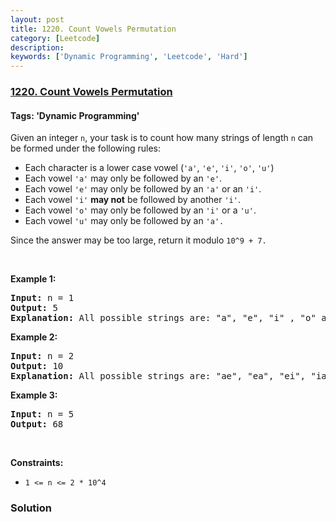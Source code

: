 ```yaml
---
layout: post
title: 1220. Count Vowels Permutation
category: [Leetcode]
description: 
keywords: ['Dynamic Programming', 'Leetcode', 'Hard']
---
```

### [1220. Count Vowels Permutation](https://leetcode.com/problems/count-vowels-permutation)

#### Tags: 'Dynamic Programming'

<div class="content__u3I1 question-content__JfgR"><div><p>Given an integer <code>n</code>, your task is to count how many strings of length <code>n</code> can be formed under the following rules:</p>
<ul>
<li>Each character is a lower case vowel (<code>'a'</code>, <code>'e'</code>, <code>'i'</code>, <code>'o'</code>, <code>'u'</code>)</li>
<li>Each vowel <code>'a'</code> may only be followed by an <code>'e'</code>.</li>
<li>Each vowel <code>'e'</code> may only be followed by an <code>'a'</code> or an <code>'i'</code>.</li>
<li>Each vowel <code>'i'</code> <strong>may not</strong> be followed by another <code>'i'</code>.</li>
<li>Each vowel <code>'o'</code> may only be followed by an <code>'i'</code> or a <code>'u'</code>.</li>
<li>Each vowel <code>'u'</code> may only be followed by an <code>'a'.</code></li>
</ul>
<p>Since the answer may be too large, return it modulo <code>10^9 + 7.</code></p>
<p> </p>
<p><strong>Example 1:</strong></p>
<pre><strong>Input:</strong> n = 1
<strong>Output:</strong> 5
<strong>Explanation:</strong> All possible strings are: "a", "e", "i" , "o" and "u".
</pre>
<p><strong>Example 2:</strong></p>
<pre><strong>Input:</strong> n = 2
<strong>Output:</strong> 10
<strong>Explanation:</strong> All possible strings are: "ae", "ea", "ei", "ia", "ie", "io", "iu", "oi", "ou" and "ua".
</pre>
<p><strong>Example 3: </strong></p>
<pre><strong>Input:</strong> n = 5
<strong>Output:</strong> 68</pre>
<p> </p>
<p><strong>Constraints:</strong></p>
<ul>
<li><code>1 &lt;= n &lt;= 2 * 10^4</code></li>
</ul>
</div></div>

### Solution

